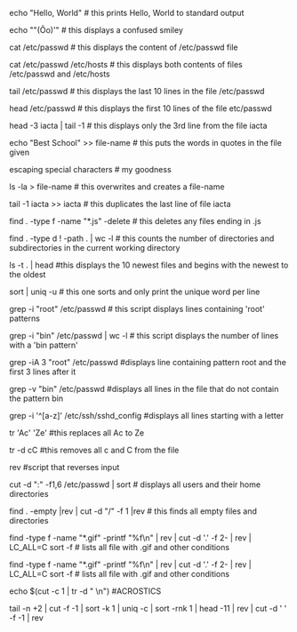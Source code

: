 echo "Hello, World" # this prints Hello, World to standard output

echo "\"(Ôo)'" # this displays a confused smiley

cat /etc/passwd # this displays the content of /etc/passwd file

cat /etc/passwd /etc/hosts # this displays both contents of files /etc/passwd and /etc/hosts

tail /etc/passwd # this displays the last 10 lines in the file /etc/passwd

head /etc/passwd # this displays the first 10 lines of the file etc/passwd

head -3 iacta | tail -1 # this displays only the 3rd line from the file iacta

echo "Best School" >> file-name # this puts the words in quotes in the file given

escaping special characters # my goodness

ls -la > file-name # this overwrites and creates a file-name

tail -1 iacta >> iacta # this duplicates the last line of file iacta

find . -type f -name "*.js" -delete # this deletes any files ending in .js

find . -type d ! -path . | wc -l # this counts the number of directories and subdirectories in the current working directory

ls -t . | head #this displays the 10 newest files and begins with the newest to the oldest

sort | uniq -u # this one sorts and only print the unique word per line

grep  -i "root" /etc/passwd # this script displays lines containing 'root' patterns

grep -i "bin" /etc/passwd | wc -l # this script displays the number of lines with a 'bin pattern'

grep -iA 3 "root" /etc/passwd #displays line containing pattern root and the first 3 lines after it

grep -v "bin" /etc/passwd #displays all lines in the file that do not contain the pattern bin

grep -i '^[a-z]' /etc/ssh/sshd_config #displays all lines starting with a letter

tr 'Ac' 'Ze' #this replaces all Ac to Ze

tr -d cC #this removes all c and C from the file

rev #script that reverses input

cut -d ":" -f1,6 /etc/passwd | sort # displays all users and their home directories

find . -empty |rev | cut -d "/" -f 1 |rev # this finds all empty files and directories

find -type f -name "*.gif" -printf "%f\n" | rev | cut -d '.' -f 2- | rev | LC_ALL=C sort -f # lists all file with .gif and other conditions

find -type f -name "*.gif" -printf "%f\n" | rev | cut -d '.' -f 2- | rev | LC_ALL=C sort -f # lists all file with .gif and other conditions 

echo $(cut -c 1 | tr -d " \n") #ACROSTICS


tail -n +2 | cut -f -1 | sort -k 1 | uniq -c | sort -rnk 1 | head -11 | rev | cut -d ' ' -f -1 | rev
